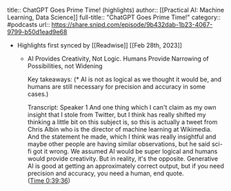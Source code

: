 title:: ChatGPT Goes Prime Time! (highlights)
author:: [[Practical AI: Machine Learning, Data Science]]
full-title:: "ChatGPT Goes Prime Time!"
category:: #podcasts
url:: https://share.snipd.com/episode/9b432dab-1b23-4067-9799-b50d1ead9e68

- Highlights first synced by [[Readwise]] [[Feb 28th, 2023]]
	- AI Provides Creativity, Not Logic. Humans Provide Narrowing of Possibilities, not Widening
	  
	  Key takeaways:
	  (* AI is not as logical as we thought it would be, and humans are still necessary for precision and accuracy in some cases.)
	  
	  Transcript:
	  Speaker 1
	  And one thing which I can't claim as my own insight that I stole from Twitter, but I think has really shifted my thinking a little bit on this subject is, so this is actually a tweet from Chris Albin who is the director of machine learning at Wikimedia. And the statement he made, which I think was really insightful and maybe other people are having similar observations, but he said sci-fi got it wrong. We assumed AI would be super logical and humans would provide creativity. But in reality, it's the opposite. Generative AI is good at getting an approximately correct output, but if you need precision and accuracy, you need a human, end quote. ([Time 0:39:36](https://share.snipd.com/snip/5dc2f156-38d4-4a27-9b44-e165abb3c53b))